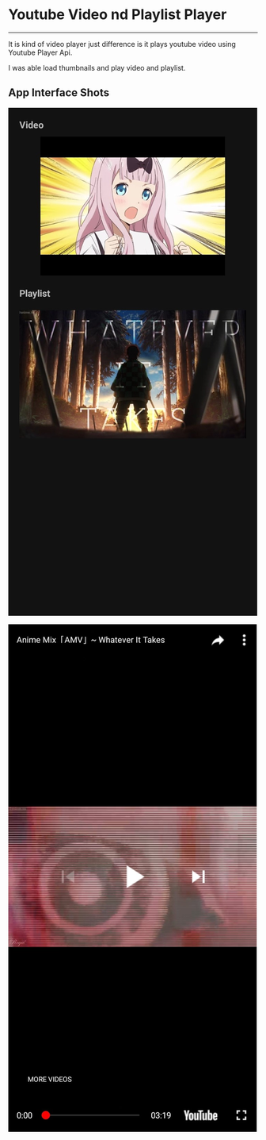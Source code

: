 # Youtube Video nd Playlist Player
----------

It is kind of video player just difference is it plays youtube video using Youtube Player Api.

I was able load thumbnails and play video and playlist.

## App Interface Shots

![alt text](https://github.com/namanJain-Pro/youtubeVideoPlayer/blob/main/app/src/main/res/drawable/mainScreen.jpg "Main Screen")

![alt text](https://github.com/namanJain-Pro/youtubeVideoPlayer/blob/main/app/src/main/res/drawable/playingVideo.jpg "Video Playing")
